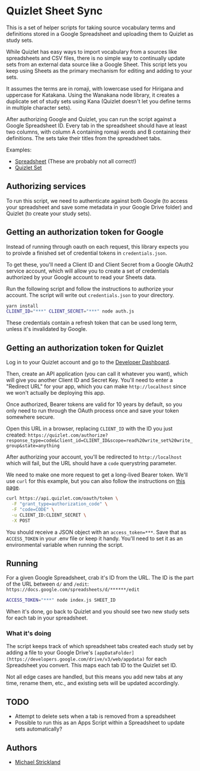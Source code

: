 # Quizlet Sheet Sync

This is a set of helper scripts for taking source vocabulary terms and definitions stored in a Google Spreadsheet and uploading them to Quizlet as study sets.

While Quizlet has easy ways to import vocabulary from a sources like spreadsheets and CSV files, there is no simple way to continually update sets from an external data source like a Google Sheet. This script lets you keep using Sheets as the primary mechanism for editing and adding to your sets.

It assumes the terms are in romaji, with lowercase used for Hirigana and uppercase for Katakana. Using the Wanakana node library, it creates a duplicate set of study sets using Kana (Quizlet doesn't let you define terms in multiple character sets).

After authorizing Google and Quizlet, you can run the script against a Google Spreadsheet ID. Every tab in the spreadsheet should have at least two columns, with column A containing romaji words and B containing their definitions. The sets take their titles from the spreadsheet tabs.

Examples:
* [Spreadsheet](https://docs.google.com/spreadsheets/d/1icfsh65_1dCcBFHBlaISUdicT_fi7WxFvt-S5U9Ytq8/edit#gid=825944134) (These are probably not all correct!)
* [Quizlet Set](https://quizlet.com/252052538/time-kana-flash-cards/)

## Authorizing services

To run this script, we need to authenticate against both Google (to access your spreadsheet and save some metadata in your Google Drive folder) and Quizlet (to create your study sets).

## Getting an authorization token for Google

Instead of running through oauth on each request, this library expects you to proivde a finished set of credential tokens in `credentials.json`.

To get these, you'll need a Client ID and Client Secret from a Google OAuth2 service account, which will allow you to create a set of credentials authorized by your Google account to read your Sheets data.

Run the following script and follow the instructions to authorize your account. The script will write out `credentials.json` to your directory.

```bash
yarn install
CLIENT_ID="***" CLIENT_SECRET="***" node auth.js
```

These credentials contain a refresh token that can be used long term, unless it's invalidated by Google.

## Getting an authorization token for Quizlet

Log in to your Quizlet account and go to the [Developer Dashboard](https://quizlet.com/api-dashboard).

Then, create an API application (you can call it whatever you want), which will give you another Client ID and Secret Key. You'll need to enter a "Redirect URL" for your app, which you can make `http://localhost` since we won't actually be deploying this app.

Once authorized, Bearer tokens are valid for 10 years by default, so you only need to run through the OAuth process once and save your token somewhere secure.

Open this URL in a browser, replacing `CLIENT_ID` with the ID you just created: `https://quizlet.com/authorize?response_type=code&client_id=CLIENT_ID&scope=read%20write_set%20write_group&state=anything`

After authorizing your account, you'll be redirected to `http://localhost` which will fail, but the URL should have a `code` querystring parameter. 

We need to make one more request to get a long-lived Bearer token. We'll use `curl` for this example, but you can also follow the instructions on [this page](https://quizlet.com/api/2.0/docs/authorization-code-flow).

```bash
curl https://api.quizlet.com/oauth/token \
  -F "grant_type=authorization_code" \
  -F "code=CODE" \
  -u CLIENT_ID:CLIENT_SECRET \
  -X POST
```

You should receive a JSON object with an `access_token=***`. Save that as `ACCESS_TOKEN` in your .env file or keep it handy. You'll need to set it as an environmental variable when running the script.

## Running

For a given Google Spreadsheet, crab it's ID from the URL. The ID is the part of the URL between `d/` and `/edit`: `https://docs.google.com/spreadsheets/d/******/edit`

```bash
ACCESS_TOKEN="***" node index.js SHEET_ID
```

When it's done, go back to Quizlet and you should see two new study sets for each tab in your spreadsheet.

### What it's doing

The script keeps track of which spreadsheet tabs created each study set by adding a file to your Google Drive's `[appDataFolder](https://developers.google.com/drive/v3/web/appdata)` for each Spreadsheet you convert. This maps each tab ID to the Quizlet set ID.

Not all edge cases are handled, but this means you add new tabs at any time, rename them, etc., and existing sets will be updated accordingly.

## TODO
* Attempt to delete sets when a tab is removed from a spreadsheet
* Possible to run this as an Apps Script within a Spreadsheet to update sets automatically?

## Authors
* [Michael Strickland](https://twitter.com/moriogawa)
